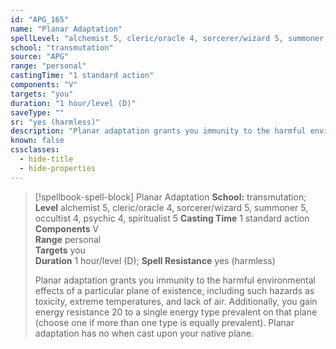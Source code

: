 ```yaml
---
id: "APG_165"
name: "Planar Adaptation"
spellLevel: "alchemist 5, cleric/oracle 4, sorcerer/wizard 5, summoner 5, occultist 4, psychic 4, spiritualist 5"
school: "transmutation"
source: "APG"
range: "personal"
castingTime: "1 standard action"
components: "V"
targets: "you"
duration: "1 hour/level (D)"
saveType: ""
sr: "yes (harmless)"
description: "Planar adaptation grants you immunity to the harmful environmental effects of a particular plane of existence, including such hazards as toxicity, extreme temperatures, and lack of air. Additionally, you gain energy resistance 20 to a single energy type prevalent on that plane (choose one if more than one type is equally prevalent). Planar adaptation has no when cast upon your native plane."
known: false
cssclasses:
  - hide-title
  - hide-properties
---
```


> [!spellbook-spell-block] Planar Adaptation
> **School:** transmutation; **Level** alchemist 5, cleric/oracle 4, sorcerer/wizard 5, summoner 5, occultist 4, psychic 4, spiritualist 5
> **Casting Time** 1 standard action  
> **Components** V  
> **Range** personal  
> **Targets** you  
> **Duration** 1 hour/level (D); **Spell Resistance** yes (harmless)
> 
> Planar adaptation grants you immunity to the harmful environmental effects of a particular plane of existence, including such hazards as toxicity, extreme temperatures, and lack of air. Additionally, you gain energy resistance 20 to a single energy type prevalent on that plane (choose one if more than one type is equally prevalent). Planar adaptation has no when cast upon your native plane.